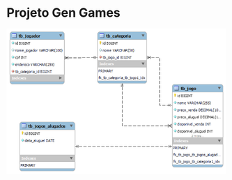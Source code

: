 # Projeto Gen Games



![](https://github.com/edvaldoljr/Projeto-Bootcamp-Generation-GenGames/blob/main/img/projeto-genGames.png?raw=true)